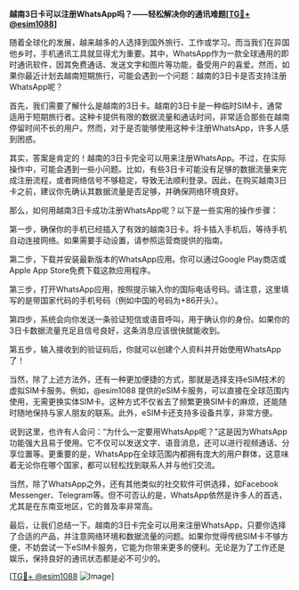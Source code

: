**越南3日卡可以注册WhatsApp吗？——轻松解决你的通讯难题[[TG💪+ @esim1088](https://t.me/s/esim1088)]**

随着全球化的发展，越来越多的人选择到国外旅行、工作或学习。而当我们在异国他乡时，手机通讯工具就显得尤为重要。其中，WhatsApp作为一款全球通用的即时通讯软件，因其免费通话、发送文字和图片等功能，备受用户的喜爱。然而，如果你最近计划去越南短期旅行，可能会遇到一个问题：越南的3日卡是否支持注册WhatsApp呢？

首先，我们需要了解什么是越南的3日卡。越南的3日卡是一种临时SIM卡，通常适用于短期旅行者。这种卡提供有限的数据流量和通话时间，非常适合那些在越南停留时间不长的用户。然而，对于是否能够使用这种卡注册WhatsApp，许多人感到困惑。

其实，答案是肯定的！越南的3日卡完全可以用来注册WhatsApp。不过，在实际操作中，可能会遇到一些小问题。比如，有些3日卡可能没有足够的数据流量来完成注册流程，或者网络信号不够稳定，导致无法顺利登录。因此，在购买越南3日卡之前，建议你先确认其数据流量是否足够，并确保网络环境良好。

那么，如何用越南3日卡成功注册WhatsApp呢？以下是一些实用的操作步骤：

第一步，确保你的手机已经插入了有效的越南3日卡。将卡插入手机后，等待手机自动连接网络。如果需要手动设置，请参照运营商提供的指南。

第二步，下载并安装最新版本的WhatsApp应用。你可以通过Google Play商店或Apple App Store免费下载这款应用程序。

第三步，打开WhatsApp应用，按照提示输入你的国际电话号码。请注意，这里填写的是带国家代码的手机号码（例如中国的号码为+86开头）。

第四步，系统会向你发送一条验证短信或语音呼叫，用于确认你的身份。如果你的3日卡数据流量充足且信号良好，这条消息应该很快就能收到。

第五步，输入接收到的验证码后，你就可以创建个人资料并开始使用WhatsApp了！

当然，除了上述方法外，还有一种更加便捷的方式，那就是选择支持eSIM技术的虚拟SIM卡服务。例如，@esim1088 提供的eSIM卡服务，可以直接在全球范围内使用，无需更换实体SIM卡。这种方式不仅省去了频繁更换SIM卡的麻烦，还能随时随地保持与家人朋友的联系。此外，eSIM卡还支持多设备共享，非常方便。

说到这里，也许有人会问：“为什么一定要用WhatsApp呢？”这是因为WhatsApp功能强大且易于使用。它不仅可以发送文字、语音消息，还可以进行视频通话、分享位置等。更重要的是，WhatsApp在全球范围内都拥有庞大的用户群体，这意味着无论你在哪个国家，都可以轻松找到联系人并与他们交流。

当然，除了WhatsApp之外，还有其他类似的社交软件可供选择，如Facebook Messenger、Telegram等。但不可否认的是，WhatsApp依然是许多人的首选，尤其是在东南亚地区，它的普及率非常高。

最后，让我们总结一下。越南的3日卡完全可以用来注册WhatsApp，只要你选择了合适的产品，并注意网络环境和数据流量的问题。如果你觉得传统SIM卡不够方便，不妨尝试一下eSIM卡服务，它能为你带来更多的便利。无论是为了工作还是娱乐，保持良好的通讯状态都是必不可少的。

[[TG💪+ @esim1088](https://t.me/s/esim1088) ![Image](https://i.postimg.cc/4NQfJmqS/Snipaste-2025-05-13-00-14-12.png)]